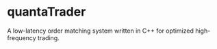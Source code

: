 # quantaTrader
A low-latency order matching system written in C++ for optimized high-frequency trading.
